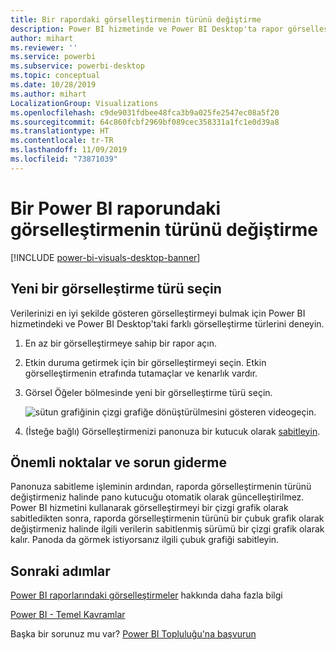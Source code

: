 ```yaml
---
title: Bir rapordaki görselleştirmenin türünü değiştirme
description: Power BI hizmetinde ve Power BI Desktop'ta rapor görselleştirmesi türünü değiştirme
author: mihart
ms.reviewer: ''
ms.service: powerbi
ms.subservice: powerbi-desktop
ms.topic: conceptual
ms.date: 10/28/2019
ms.author: mihart
LocalizationGroup: Visualizations
ms.openlocfilehash: c9de9031fdbee48fca3b9a025fe2547ec08a5f20
ms.sourcegitcommit: 64c860fcbf2969bf089cec358331a1fc1e0d39a8
ms.translationtype: HT
ms.contentlocale: tr-TR
ms.lasthandoff: 11/09/2019
ms.locfileid: "73871039"
---
```

# <a name="change-the-type-of-visualization-in-a-power-bi-report"></a>Bir Power BI raporundaki görselleştirmenin türünü değiştirme

[!INCLUDE [power-bi-visuals-desktop-banner](../includes/power-bi-visuals-desktop-banner.md)]

## <a name="select-a-new-visualization-type"></a>Yeni bir görselleştirme türü seçin

Verilerinizi en iyi şekilde gösteren görselleştirmeyi bulmak için Power BI hizmetindeki ve Power BI Desktop'taki farklı görselleştirme türlerini deneyin. 

1. En az bir görselleştirmeye sahip bir rapor açın.   
2. Etkin duruma getirmek için bir görselleştirmeyi seçin. Etkin görselleştirmenin etrafında tutamaçlar ve kenarlık vardır.    
3. Görsel Öğeler bölmesinde yeni bir görselleştirme türü seçin. 
   
   ![sütun grafiğinin çizgi grafiğe dönüştürülmesini gösteren video](media/power-bi-report-change-visualization-type/change-viz/change-viz.gif)geçin.
4. (İsteğe bağlı) Görselleştirmenizi panonuza bir kutucuk olarak [sabitleyin](../service-dashboard-pin-tile-from-report.md). 

## <a name="considerations-and-troubleshooting"></a>Önemli noktalar ve sorun giderme
Panonuza sabitleme işleminin ardından, raporda görselleştirmenin türünü değiştirmeniz halinde pano kutucuğu otomatik olarak güncelleştirilmez. Power BI hizmetini kullanarak görselleştirmeyi bir çizgi grafik olarak sabitledikten sonra, raporda görselleştirmenin türünü bir çubuk grafik olarak değiştirmeniz halinde ilgili verilerin sabitlenmiş sürümü bir çizgi grafik olarak kalır. Panoda da görmek istiyorsanız ilgili çubuk grafiği sabitleyin.

## <a name="next-steps"></a>Sonraki adımlar
[Power BI raporlarındaki görselleştirmeler](power-bi-report-visualizations.md) hakkında daha fazla bilgi

[Power BI - Temel Kavramlar](../consumer/end-user-basic-concepts.md)

Başka bir sorunuz mu var? [Power BI Topluluğu'na başvurun](https://community.powerbi.com/)

